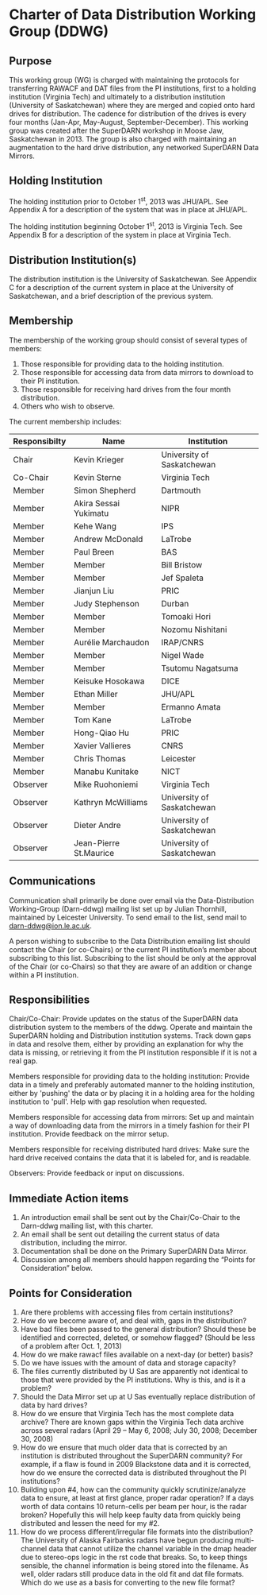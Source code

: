 # Charter of Data Distribution Working Group (DDWG)

## Purpose

This working group (WG) is charged with maintaining the protocols for transferring RAWACF and DAT files from the PI institutions, first to a holding institution (Virginia Tech) and ultimately to a distribution institution (University of Saskatchewan) where they are merged and copied onto hard drives for distribution. The cadence for distribution of the drives is every four months (Jan-Apr, May-August, September-December). This working group was created after the SuperDARN workshop in Moose Jaw, Saskatchewan in 2013. The group is also charged with maintaining an augmentation to the hard drive distribution, any networked SuperDARN Data Mirrors.

## Holding Institution

The holding institution prior to October 1<sup>st</sup>, 2013 was JHU/APL. See Appendix A for a description of the system that was in place at JHU/APL.

The holding institution beginning October 1<sup>st</sup>, 2013 is Virginia Tech. See Appendix B for a description of the system in place at Virginia Tech.

## Distribution Institution(s)

The distribution institution is the University of Saskatchewan. See Appendix C for a description of the current system in place at the University of Saskatchewan, and a brief description of the previous system.

## Membership

The membership of the working group should consist of several types of members:

1.  Those responsible for providing data to the holding institution.
2.  Those responsible for accessing data from data mirrors to download to their PI institution.
3.  Those responsible for receiving hard drives from the four month distribution.
4.  Others who wish to observe.

The current membership includes:

Responsibilty | Name | Institution
--- | --- | ---
Chair | Kevin Krieger | University of Saskatchewan
Co-Chair | Kevin Sterne | Virginia Tech
Member | Simon Shepherd | Dartmouth
Member | Akira Sessai Yukimatu | NIPR
Member | Kehe Wang | IPS
Member | Andrew McDonald | LaTrobe
Member | Paul Breen | BAS
Member | Member | Bill Bristow | UAF
Member | Member | Jef Spaleta | UAF
Member | Jianjun Liu | PRIC
Member | Judy Stephenson | Durban
Member | Member | Tomoaki Hori | STELAB
Member | Member | Nozomu Nishitani | STELAB
Member | Aurélie Marchaudon | IRAP/CNRS
Member | Member | Nigel Wade | Leicester
Member | Member | Tsutomu Nagatsuma | NICT
Member | Keisuke Hosokawa | DICE
Member | Ethan Miller | JHU/APL
Member | Member | Ermanno Amata | IAPS-INAF
Member | Tom Kane | LaTrobe
Member | Hong-Qiao Hu | PRIC
Member | Xavier Vallieres | CNRS
Member | Chris Thomas | Leicester
Member | Manabu Kunitake | NICT
Observer | Mike Ruohoniemi | Virginia Tech
Observer | Kathryn McWilliams | University of Saskatchewan
Observer | Dieter Andre | University of Saskatchewan
Observer | Jean-Pierre St.Maurice | University of Saskatchewan

## Communications

Communication shall primarily be done over email via the Data-Distribution Working-Group (Darn-ddwg) mailing list set up by Julian Thornhill, maintained by Leicester University. To send email to the list, send mail to <darn-ddwg@ion.le.ac.uk>.

A person wishing to subscribe to the Data Distribution emailing list should contact the Chair (or co-Chairs) or the current PI institution’s member about subscribing to this list. Subscribing to the list should be only at the approval of the Chair (or co-Chairs) so that they are aware of an addition or change within a PI institution.

## Responsibilities

Chair/Co-Chair: Provide updates on the status of the SuperDARN data distribution system to the members of the ddwg. Operate and maintain the SuperDARN holding and Distribution institution systems. Track down gaps in data and resolve them, either by providing an explanation for why the data is missing, or retrieving it from the PI institution responsible if it is not a real gap.

Members responsible for providing data to the holding institution: Provide data in a timely and preferably automated manner to the holding institution, either by 'pushing' the data or by placing it in a holding area for the holding institution to 'pull'. Help with gap resolution when requested.

Members responsible for accessing data from mirrors: Set up and maintain a way of downloading data from the mirrors in a timely fashion for their PI institution. Provide feedback on the mirror setup.

Members responsible for receiving distributed hard drives: Make sure the hard drive received contains the data that it is labeled for, and is readable.

Observers: Provide feedback or input on discussions.

## Immediate Action items

1.  An introduction email shall be sent out by the Chair/Co-Chair to the Darn-ddwg mailing list, with this charter.
2.  An email shall be sent out detailing the current status of data distribution, including the mirror.
3.  Documentation shall be done on the Primary SuperDARN Data Mirror.
4.  Discussion among all members should happen regarding the “Points for Consideration” below.

## Points for Consideration

1.  Are there problems with accessing files from certain institutions?
2.  How do we become aware of, and deal with, gaps in the distribution?
3.  Have bad files been passed to the general distribution? Should these be identified and corrected, deleted, or somehow flagged? (Should be less of a problem after Oct. 1, 2013)
4.  How do we make rawacf files available on a next-day (or better) basis?
5.  Do we have issues with the amount of data and storage capacity?
6.  The files currently distributed by U Sas are apparently not identical to those that were provided by the PI institutions. Why is this, and is it a problem?
7.  Should the Data Mirror set up at U Sas eventually replace distribution of data by hard drives?
8.  How do we ensure that Virginia Tech has the most complete data archive? There are known gaps within the Virginia Tech data archive across several radars (April 29 – May 6, 2008; July 30, 2008; December 30, 2008)
9.  How do we ensure that much older data that is corrected by an institution is distributed throughout the SuperDARN community? For example, if a flaw is found in 2009 Blackstone data and it is corrected, how do we ensure the corrected data is distributed throughout the PI institutions?
10. Building upon \#4, how can the community quickly scrutinize/analyze data to ensure, at least at first glance, proper radar operation? If a days worth of data contains 10 return-cells per beam per hour, is the radar broken? Hopefully this will help keep faulty data from quickly being distributed and lessen the need for my \#2.
11. How do we process different/irregular file formats into the distribution? The University of Alaska Fairbanks radars have begun producing multi-channel data that cannot utilize the channel variable in the dmap header due to stereo-ops logic in the rst code that breaks. So, to keep things sensible, the channel information is being stored into the filename. As well, older radars still produce data in the old fit and dat file formats. Which do we use as a basis for converting to the new file format?
